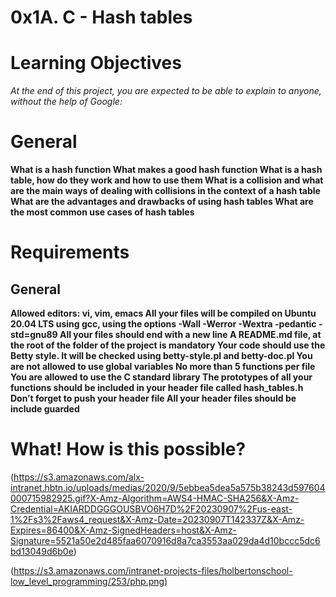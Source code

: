 # 0x1A. C - Hash tables

# Learning Objectives
*At the end of this project, you are expected to be able to explain to anyone, without the help of Google:*

# General
**What is a hash function
What makes a good hash function
What is a hash table, how do they work and how to use them
What is a collision and what are the main ways of dealing with collisions in the context of a hash table
What are the advantages and drawbacks of using hash tables
What are the most common use cases of hash tables**

# Requirements
## General
**Allowed editors: vi, vim, emacs
All your files will be compiled on Ubuntu 20.04 LTS using gcc, using the options -Wall -Werror -Wextra -pedantic -std=gnu89
All your files should end with a new line
A README.md file, at the root of the folder of the project is mandatory
Your code should use the Betty style. It will be checked using betty-style.pl and betty-doc.pl
You are not allowed to use global variables
No more than 5 functions per file
You are allowed to use the C standard library
The prototypes of all your functions should be included in your header file called hash_tables.h
Don’t forget to push your header file
All your header files should be include guarded**


# What! How is this possible?

(https://s3.amazonaws.com/alx-intranet.hbtn.io/uploads/medias/2020/9/5ebbea5dea5a575b38243d597604000715982925.gif?X-Amz-Algorithm=AWS4-HMAC-SHA256&X-Amz-Credential=AKIARDDGGGOUSBVO6H7D%2F20230907%2Fus-east-1%2Fs3%2Faws4_request&X-Amz-Date=20230907T142337Z&X-Amz-Expires=86400&X-Amz-SignedHeaders=host&X-Amz-Signature=5521a50e2d485faa6070916d8a7ca3553aa029da4d10bccc5dc6bd13049d6b0e)


(https://s3.amazonaws.com/intranet-projects-files/holbertonschool-low_level_programming/253/php.png)
